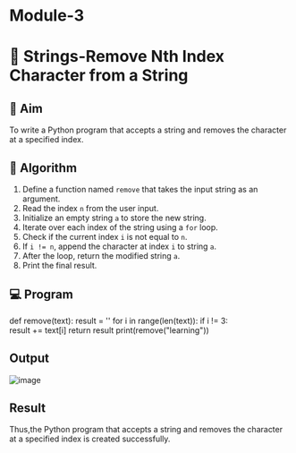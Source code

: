 # Module-3
# 🧹 Strings-Remove Nth Index Character from a String

## 🎯 Aim
To write a Python program that accepts a string and removes the character at a specified index.

## 🧠 Algorithm
1. Define a function named `remove` that takes the input string as an argument.
2. Read the index `n` from the user input.
3. Initialize an empty string `a` to store the new string.
4. Iterate over each index of the string using a `for` loop.
5. Check if the current index `i` is not equal to `n`.
6. If `i != n`, append the character at index `i` to string `a`.
7. After the loop, return the modified string `a`.
8. Print the final result.

## 💻 Program
def remove(text):
    result = ''
    for i in range(len(text)):
        if i != 3:  
            result += text[i]
    return result
print(remove("learning")) 


## Output
![image](https://github.com/user-attachments/assets/93569b3b-d69c-4ce8-9cba-e74fbbc19b21)

## Result
Thus,the Python program that accepts a string and removes the character at a specified index is created successfully.
